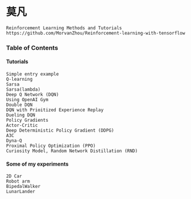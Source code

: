 
# 莫凡
```
Reinforcement Learning Methods and Tutorials
https://github.com/MorvanZhou/Reinforcement-learning-with-tensorflow
```
### Table of Contents
#### Tutorials
```
Simple entry example
Q-learning
Sarsa
Sarsa(lambda)
Deep Q Network (DQN)
Using OpenAI Gym
Double DQN
DQN with Prioitized Experience Replay
Dueling DQN
Policy Gradients
Actor-Critic
Deep Deterministic Policy Gradient (DDPG)
A3C
Dyna-Q
Proximal Policy Optimization (PPO)
Curiosity Model, Random Network Distillation (RND)
```
#### Some of my experiments
```
2D Car
Robot arm
BipedalWalker
LunarLander
```
